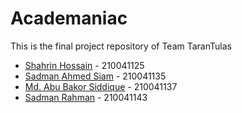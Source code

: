 # Academaniac

This is the final project repository of Team TaranTulas

- [Shahrin Hossain](https://github.com/ShahrinHossain) - 210041125
- [Sadman Ahmed Siam]() - 210041135
- [Md. Abu Bakor Siddique](https://github.com/AbDhrubo) - 210041137
- [Sadman Rahman]() - 210041143